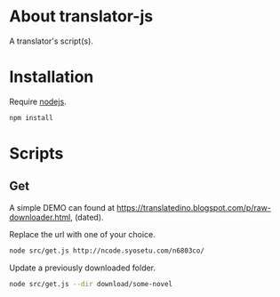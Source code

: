 # About translator-js
A translator's script(s).

# Installation
Require [nodejs](https://nodejs.org/).

```bash
npm install
```

# Scripts
## Get
A simple DEMO can found at https://translatedino.blogspot.com/p/raw-downloader.html, (dated).

Replace the url with one of your choice.

```bash
node src/get.js http://ncode.syosetu.com/n6803co/
```

Update a previously downloaded folder.

```bash
node src/get.js --dir download/some-novel
```
